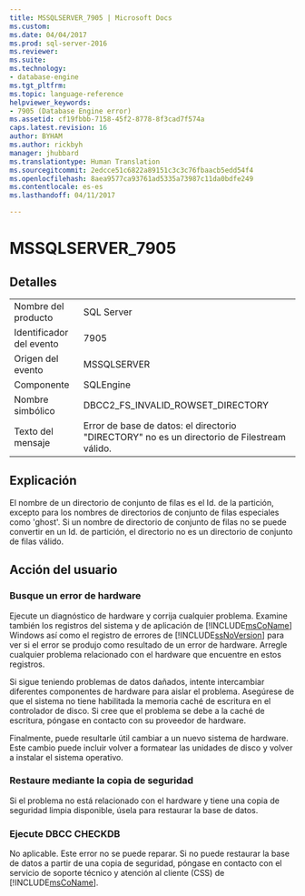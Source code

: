 ```yaml
---
title: MSSQLSERVER_7905 | Microsoft Docs
ms.custom: 
ms.date: 04/04/2017
ms.prod: sql-server-2016
ms.reviewer: 
ms.suite: 
ms.technology:
- database-engine
ms.tgt_pltfrm: 
ms.topic: language-reference
helpviewer_keywords:
- 7905 (Database Engine error)
ms.assetid: cf19fbbb-7158-45f2-8778-8f3cad7f574a
caps.latest.revision: 16
author: BYHAM
ms.author: rickbyh
manager: jhubbard
ms.translationtype: Human Translation
ms.sourcegitcommit: 2edcce51c6822a89151c3c3c76fbaacb5edd54f4
ms.openlocfilehash: 8aea9577ca93761ad5335a73987c11da0bdfe249
ms.contentlocale: es-es
ms.lasthandoff: 04/11/2017

---
```

# <a name="mssqlserver7905"></a>MSSQLSERVER_7905
  
## <a name="details"></a>Detalles  
  
|||  
|-|-|  
|Nombre del producto|SQL Server|  
|Identificador del evento|7905|  
|Origen del evento|MSSQLSERVER|  
|Componente|SQLEngine|  
|Nombre simbólico|DBCC2_FS_INVALID_ROWSET_DIRECTORY|  
|Texto del mensaje|Error de base de datos: el directorio "DIRECTORY" no es un directorio de Filestream válido.|  
  
## <a name="explanation"></a>Explicación  
El nombre de un directorio de conjunto de filas es el Id. de la partición, excepto para los nombres de directorios de conjunto de filas especiales como 'ghost'. Si un nombre de directorio de conjunto de filas no se puede convertir en un Id. de partición, el directorio no es un directorio de conjunto de filas válido.  
  
## <a name="user-action"></a>Acción del usuario  
  
### <a name="look-for-hardware-failure"></a>Busque un error de hardware  
Ejecute un diagnóstico de hardware y corrija cualquier problema. Examine también los registros del sistema y de aplicación de [!INCLUDE[msCoName](../../includes/msconame-md.md)] Windows así como el registro de errores de [!INCLUDE[ssNoVersion](../../includes/ssnoversion-md.md)] para ver si el error se produjo como resultado de un error de hardware. Arregle cualquier problema relacionado con el hardware que encuentre en estos registros.  
  
Si sigue teniendo problemas de datos dañados, intente intercambiar diferentes componentes de hardware para aislar el problema. Asegúrese de que el sistema no tiene habilitada la memoria caché de escritura en el controlador de disco. Si cree que el problema se debe a la caché de escritura, póngase en contacto con su proveedor de hardware.  
  
Finalmente, puede resultarle útil cambiar a un nuevo sistema de hardware. Este cambio puede incluir volver a formatear las unidades de disco y volver a instalar el sistema operativo.  
  
### <a name="restore-from-backup"></a>Restaure mediante la copia de seguridad  
Si el problema no está relacionado con el hardware y tiene una copia de seguridad limpia disponible, úsela para restaurar la base de datos.  
  
### <a name="run-dbcc-checkdb"></a>Ejecute DBCC CHECKDB  
No aplicable. Este error no se puede reparar. Si no puede restaurar la base de datos a partir de una copia de seguridad, póngase en contacto con el servicio de soporte técnico y atención al cliente (CSS) de [!INCLUDE[msCoName](../../includes/msconame-md.md)].  
  

